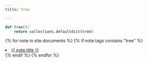 ```yaml
---
title: Tree 

---
```


```py
def tree():
    return collections.defaultdict(tree)
```


{% for note in site.documents %}
{% if note.tags contains "tree" %}
<li>
    <a href="{{ note.url }}">{{ note.title  }}</a>
</li>
{% endif %}
{% endfor %}










